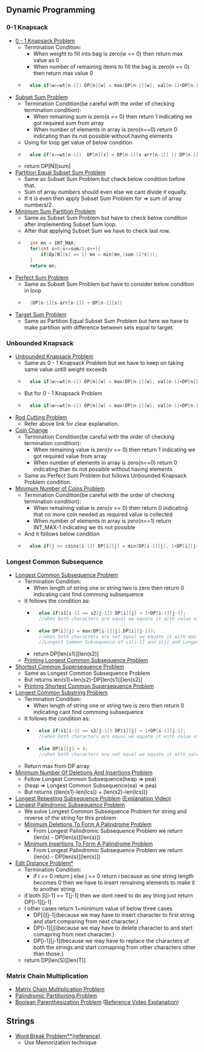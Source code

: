 ## Dynamic Programming

### 0-1 Knapsack
- [0 - 1 Knapsack Problem](https://practice.geeksforgeeks.org/problems/0-1-knapsack-problem0945/1)
    - Termination Condition:
        - When weight to fill into bag is zero(w == 0) then return max value as 0
        - When number of remaining items to fill the bag is zero(n == 0) then return max value 0
    - ```cpp
        else if(w>=wt[n-1]) DP[n][w] = max(DP[n-1][w], val[n-1]+DP[n-1][w-wt[n-1]]);
        ```
- [Subset Sum Problem](https://practice.geeksforgeeks.org/problems/subset-sum-problem-1611555638/1/?category[]=Dynamic%20Programming&category[]=Dynamic%20Programming&page=4&query=category[]Dynamic%20Programmingpage4category[]Dynamic%20Programming)
    - Termination Condition(be careful with the order of checking termination condition):
        - When remaining sum is zero(s == 0) then return 1 indicating we got required sum from array
        - When number of elements in array is zero(n==0) return 0 indicating than its not possible without having elements
    - Using for loop get value of below condition
    - ```cpp
        else if(s>=wt[n-1])  DP[n][s] = DP[n-1][s-arr[n-1]] || DP[n-1][s]
        ```
    - return DP[N][sum]
- [Partition Equal Subset Sum Problem](https://practice.geeksforgeeks.org/problems/subset-sum-problem2014/1)
    - Same as Subset Sum Problem but check below condition before that.
    - Sum of array numbers should even else we cant divide it equally.
    - If it is even then apply Subset Sum Problem for => sum of array numbers/2.
- [Minimum Sum Partition Problem](https://practice.geeksforgeeks.org/problems/minimum-sum-partition3317/1)
    - Same as Subset Sum Problem but have to check below condition after implementing Subset Sum loop.
    - After that applying Subset Sum we have to check last row.
    - ```cpp
        int mn = INT_MAX;
	    for(int s=0;s<=sum/2;s++){
	        if(Dp[N][s] == 1) mn = min(mn,(sum-(2*s)));
	    }
        return mn;
        ```
- [Perfect Sum Problem](https://practice.geeksforgeeks.org/problems/perfect-sum-problem5633/1#)
    - Same as Subset Sum Problem but have to consider below condition in loop
    - ```cpp 
        (DP[n-1][s-arr[n-1]] + DP[n-1][s])
        ````
- [Target Sum Problem](https://leetcode.com/problems/target-sum/)
    - Same as Partition Equal Subset Sum Problem but here we have to make partition with difference between sets equal to target.

### Unbounded Knapsack
- [Unbounded Knapsack Problem](https://practice.geeksforgeeks.org/problems/knapsack-with-duplicate-items4201/1)
    - Same as 0 - 1 Knapsack Problem but we have to keep on taking same value untill weight exceeds
    - ```cpp
        else if(w>=wt[n-1]) DP[n][w] = max(DP[n-1][w], val[n-1]+DP[n][w-wt[n-1]]);
        ```
    - But for 0 - 1 Knapsack Problem
    - ```cpp
        else if(w>=wt[n-1]) DP[n][w] = max(DP[n-1][w], val[n-1]+DP[n-1][w-wt[n-1]]);
        ```
- [Rod Cutting Problem](https://www.techiedelight.com/rod-cutting/)
    - Refer above link for clear explanation.
- [Coin Change](https://practice.geeksforgeeks.org/problems/coin-change2448/1)
    - Termination Condition(be careful with the order of checking termination condition):
        - When remaining value is zero(v == 0) then return 1 indicating we got required value from array
        - When number of elements in array is zero(n==0) return 0 indicating than its not possible without having elements
    - Same as Perfect Sum Problem but follows Unbounded Knapsack Problem condition.
- [Minimum Number of Coins Problem](https://practice.geeksforgeeks.org/problems/number-of-coins1824/1#)
    - Termination Condition(be careful with the order of checking termination condition):
        - When remaining value is zero(v == 0) then return 0 indicating that no more coin needed as required value is collected
        - When number of elements in array is zero(n==1) return INT_MAX-1 indicating we its not possible
    - And it follows below condition
    - ```cpp
        else if(j >= coins[i-1]) DP[i][j] = min(DP[i-1][j], 1+DP[i][j-coins[i-1]]);
        ```

### Longest Common Subsequence
- [Longest Common Subsequence Problem](https://practice.geeksforgeeks.org/problems/longest-common-subsequence-1587115620/1)
    - Termination Condition:
        - When length of string one or string two is zero then return 0 indicating cant find commong subsequence
    - It follows the condition as:
        - ```cpp
            else if(s1[i-1] == s2[j-1]) DP[i][j] = 1+DP[i-1][j-1]; 
            //when both characters are equal we equate it with value of Longest Common Subsequence of s1[i-1] and s[j-1] plus 1
            ```
        - ```cpp
            else DP[i][j] = max(DP[i-1][j],DP[i][j-1]);
            //when both characters are not equal we equate it with max value of 
            //Longest Common Subsequence of s1[i-1] and s[j] and Longest Common Subsequence of s1[i] and s[j-1]
            ```
        - return DP[len(s1)][len(s2)]
    - [Printing Longest Common Subsequence Problem](https://www.geeksforgeeks.org/printing-longest-common-subsequence/)
- [Shortest Common Supersequence Problem](https://practice.geeksforgeeks.org/problems/shortest-common-supersequence0322/1)
    - Same as Longest Common Subsequence Problem
    - But returns len(s1)+len(s2)-DP[len(s1)][len(s2)]
    - [Printing Shortest Common Supersequence Problem](https://www.geeksforgeeks.org/print-shortest-common-supersequence/)
- [Longest Common Substring Problem](https://practice.geeksforgeeks.org/problems/longest-common-substring1452/1)
    - Termination Condition:
        - When length of string one or string two is zero then return 0 indicating cant find commong subsequence
    - It follows the condition as:
        - ```cpp
            else if(s1[i-1] == s2[j-1]) DP[i][j] = 1+DP[i-1][j-1]; 
            //when both characters are equal we equate it with value of Longest Common Substring of s1[i-1] and s[j-1] plus 1
            ```
        - ```cpp
            else DP[i][j] = 0;
            //when both characters are not equal we equate it with value of 0 as continuity of substring broken
            ```
    - Return max from DP array
- [Minimum Number Of Deletions And Insertions Problem](https://practice.geeksforgeeks.org/problems/minimum-number-of-deletions-and-insertions0209/1)
    - Follow Longest Common Subsequence(heap => pea)
    - (heap => Longest Common Subsequence(ea) => pea)
    - But returns ((len(s1)-len(lcs)) + (len(s2)-len(lcs)))
- [Longest Repeating Subsequence Problem](https://practice.geeksforgeeks.org/problems/longest-repeating-subsequence2004/1)
[ (Explanation Video)](https://www.youtube.com/watch?v=hbTaCmQGqLg&list=PL_z_8CaSLPWekqhdCPmFohncHwz8TY2Go&index=30)
- [Longest Palindromic Subsequence Problem](https://practice.geeksforgeeks.org/problems/longest-palindromic-subsequence-1612327878/1)
    - We solve Longest Common Subsequence Problem for string and reverse of the string for this problem
    - [Minimum Deletions To Form A Palindrome Problem](https://practice.geeksforgeeks.org/problems/minimum-deletitions1648/1)
        - From Longest Palindromic Subsequence Problem we return (len(s) - DP[len(s)][len(s)])
    - [Minimum Insertions To Form A Palindrome Problem](https://practice.geeksforgeeks.org/problems/form-a-palindrome1455/1)
        - From Longest Palindromic Subsequence Problem we return (len(s) - DP[len(s)][len(s)])
- [Edit Distance Problem*](https://practice.geeksforgeeks.org/problems/edit-distance3702/1#)
    - Termination Condition:
        - if i == 0 return j else j == 0 return i because as one string length becomes 0 then we have to insert remaining elements to make it to another string
    - if both S[i-1] == T[j-1] then we dont need to do any thing just return DP[i-1][j-1]
    - I other cases return 1+minimum value of below three cases
        - DP[i][j-1](because we may have to insert character to first string and start comparing from next character.)
        - DP[i-1][j](because we may have to delete character to and start comapring from next character.)
        - DP[i-1][j-1](because we may have to replace the characters of both the strings and start comapring from other characters other than those.)
    - return DP[len(S)][len(T)]
### Matrix Chain Multiplication
- [Matrix Chain Multiplication Problem](https://practice.geeksforgeeks.org/problems/matrix-chain-multiplication0303/1)
- [Palindromic Partitioning Problem](https://practice.geeksforgeeks.org/problems/palindromic-patitioning4845/1#)
- [Boolean Parenthesization Problem](https://practice.geeksforgeeks.org/problems/boolean-parenthesization5610/1#) ([Reference Video Explanation](https://www.youtube.com/watch?v=bzXM1Zond9U&list=PL_z_8CaSLPWekqhdCPmFohncHwz8TY2Go&index=39))

## Strings
- [Word Break Problem**](https://practice.geeksforgeeks.org/problems/word-break1352/1#)[(reference)](https://www.youtube.com/watch?v=XtIGGdrF67E)
    - Use Memorization technique